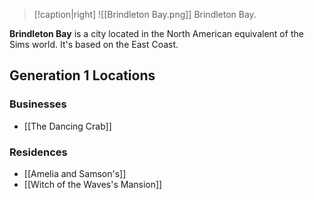 > [!caption|right]
> ![[Brindleton Bay.png]] 
> Brindleton Bay.

**Brindleton Bay** is a city located in the North American equivalent of the Sims world. It's based on the East Coast.

## Generation 1 Locations
### Businesses
- [[The Dancing Crab]]
### Residences
- [[Amelia and Samson's]]
- [[Witch of the Waves's Mansion]]